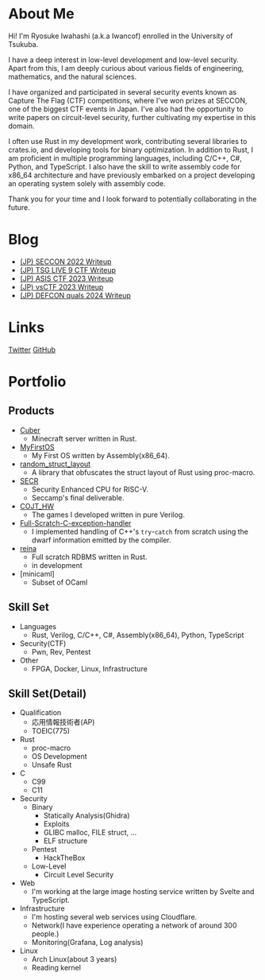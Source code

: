 # About Me

Hi! I'm Ryosuke Iwahashi (a.k.a Iwancof) enrolled in the University of Tsukuba.

I have a deep interest in low-level development and low-level security. Apart from this, I am deeply curious about various fields of engineering, mathematics, and the natural sciences.

I have organized and participated in several security events known as Capture The Flag (CTF) competitions, where I've won prizes at SECCON, one of the biggest CTF events in Japan. I've also had the opportunity to write papers on circuit-level security, further cultivating my expertise in this domain.

I often use Rust in my development work, contributing several libraries to crates.io, and developing tools for binary optimization.
In addition to Rust, I am proficient in multiple programming languages, including C/C++, C#, Python, and TypeScript. I also have the skill to write assembly code for x86_64 architecture and have previously embarked on a project developing an operating system solely with assembly code.

Thank you for your time and I look forward to potentially collaborating in the future.

# Blog

- [(JP) SECCON 2022 Writeup](/writeups/SECCON.md)
- [(JP) TSG LIVE 9 CTF Writeup](/writeups/TSG_LIVE_9.md)
- [(JP) ASIS CTF 2023 Writeup](/writeups/ASIS_CTF_2023.md)
- [(JP) vsCTF 2023 Writeup](/writeups/vsCTF2023.md)
- [(JP) DEFCON quals 2024 Writeup](/writeups/DEFCON-quals-2024.md)

# Links

[Twitter](https://twitter.com/Iwancof_ptr)
[GitHub](https://github.com/Iwancof)

# Portfolio

## Products
- [Cuber](https://github.com/Iwancof/cuber)
    - Minecraft server written in Rust.
- [MyFirstOS](https://github.com/Iwancof/MyFirstOS)
    - My First OS written by Assembly(x86_64).
- [random_struct_layout](https://github.com/Iwancof/random_struct_layout)
    - A library that obfuscates the struct layout of Rust using proc-macro.
- [SECR](https://github.com/Iwancof/SECR)
    - Security Enhanced CPU for RISC-V.
    - Seccamp's final deliverable.
- [COJT_HW](https://github.com/Iwancof/COJT_HW)
    - The games I developed written in pure Verilog.
- [Full-Scratch-C-exception-handler](https://github.com/Iwancof/Full-scratch-C-exception-handler)
    - I implemented handling of C++'s `try`-`catch` from scratch using the dwarf information emitted by the compiler.
- [reina](https://github.com/Iwancof/reina)
    - Full scratch RDBMS written in Rust.
    - in development
- [minicaml]
    - Subset of OCaml

## Skill Set
- Languages
    - Rust, Verilog, C/C++, C#, Assembly(x86_64), Python, TypeScript
- Security(CTF)
    - Pwn, Rev, Pentest
- Other
    - FPGA, Docker, Linux, Infrastructure

## Skill Set(Detail)
- Qualification
    - 応用情報技術者(AP)
    - TOEIC(775)
- Rust
    - proc-macro
    - OS Development
    - Unsafe Rust
- C
    - C99
    - C11
- Security
    - Binary
        - Statically Analysis(Ghidra)
        - Exploits
        - GLIBC malloc, FILE struct, ...
        - ELF structure
    - Pentest
        - HackTheBox
    - Low-Level
        - Circuit Level Security
- Web
    - I'm working at the large image hosting service written by Svelte and TypeScript.
- Infrastructure
    - I'm hosting several web services using Cloudflare.
    - Network(I have experience operating a network of around 300 people.)
    - Monitoring(Grafana, Log analysis)
- Linux
    - Arch Linux(about 3 years)
    - Reading kernel
